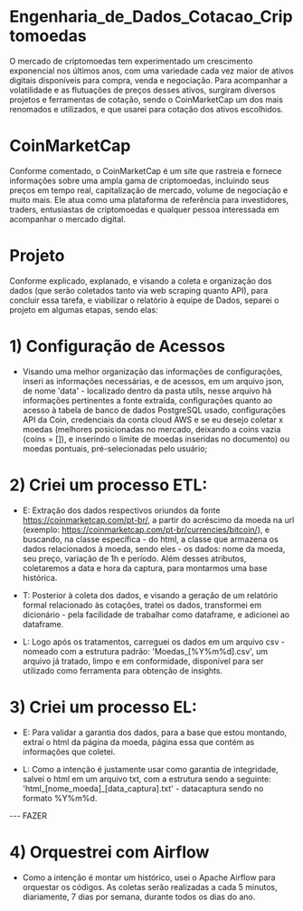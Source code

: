 # Engenharia_de_Dados_Cotacao_Criptomoedas
O mercado de criptomoedas tem experimentado um crescimento exponencial nos últimos anos, com uma variedade cada vez maior de ativos digitais disponíveis para compra, venda e negociação. Para acompanhar a volatilidade e as flutuações de preços desses ativos, surgiram diversos projetos e ferramentas de cotação, sendo o CoinMarketCap um dos mais renomados e utilizados, e que usarei para cotação dos ativos escolhidos.

# CoinMarketCap
Conforme comentado, o CoinMarketCap é um site que rastreia e fornece informações sobre uma ampla gama de criptomoedas, incluindo seus preços em tempo real, capitalização de mercado, volume de negociação e muito mais. Ele atua como uma plataforma de referência para investidores, traders, entusiastas de criptomoedas e qualquer pessoa interessada em acompanhar o mercado digital.

# Projeto
Conforme explicado, explanado, e visando a coleta e organização dos dados (que serão coletados tanto via web scraping quanto API), para concluir essa tarefa, e viabilizar o relatório à equipe de Dados, separei o projeto em algumas etapas, sendo elas:

# 1) Configuração de Acessos
- Visando uma melhor organização das informações de configurações, inseri as informações necessárias, e de acessos, em um arquivo json, de nome 'data' - localizado dentro da pasta utils, nesse arquivo há informações pertinentes a fonte extraída, configurações quanto ao acesso à tabela de banco de dados PostgreSQL usado, configurações API da Coin, credenciais da conta cloud AWS e se eu desejo coletar x moedas (melhores posicionadas no mercado, deixando a coins vazia (coins = []), e inserindo o limite de moedas inseridas no documento) ou moedas pontuais, pré-selecionadas pelo usuário;

# 2) Criei um processo ETL:
- E: Extração dos dados respectivos oriundos da fonte https://coinmarketcap.com/pt-br/, a partir do acréscimo da moeda na url (exemplo: https://coinmarketcap.com/pt-br/currencies/bitcoin/), e buscando, na classe específica - do html, a classe que armazena os dados relacionados à moeda, sendo eles - os dados: nome da moeda, seu preço, variação de 1h e período. Além desses atributos, coletaremos a data e hora da captura, para montarmos uma base histórica.

- T: Posterior à coleta dos dados, e visando a geração de um relatório formal relacionado às cotações, tratei os dados, transformei em dicionário - pela facilidade de trabalhar como dataframe, e adicionei ao dataframe.

- L: Logo após os tratamentos, carreguei os dados em um arquivo csv - nomeado com a estrutura padrão: 'Moedas_[%Y%m%d].csv', um arquivo já tratado, limpo e em conformidade, disponível para ser utilizado como ferramenta para obtenção de insights.

# 3) Criei um processo EL:
- E: Para validar a garantia dos dados, para a base que estou montando, extraí o html da página da moeda, página essa que contém as informações que coletei.

- L: Como a intenção é justamente usar como garantia de integridade, salvei o html em um arquivo txt, com a estrutura sendo a seguinte: 'html_[nome_moeda]_[data_captura].txt' - datacaptura sendo no formato %Y%m%d.

--- FAZER
# 4) Orquestrei com Airflow
- Como a intenção é montar um histórico, usei o Apache Airflow para orquestar os códigos. As coletas serão realizadas a cada 5 minutos, diariamente, 7 dias por semana, durante todos os dias do ano.